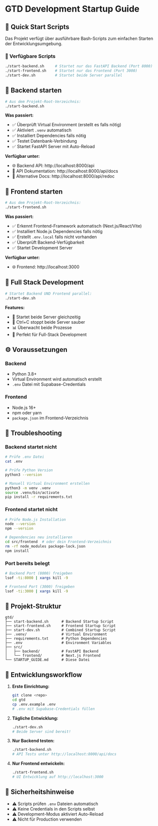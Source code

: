 # GTD Development Startup Guide

## 🚀 Quick Start Scripts

Das Projekt verfügt über ausführbare Bash-Scripts zum einfachen Starten der Entwicklungsumgebung.

### 📁 Verfügbare Scripts

```bash
./start-backend.sh     # Startet nur das FastAPI Backend (Port 8000)
./start-frontend.sh    # Startet nur das Frontend (Port 3000)
./start-dev.sh         # Startet beide Server parallel
```

## 🔧 Backend starten

```bash
# Aus dem Projekt-Root-Verzeichnis:
./start-backend.sh
```

**Was passiert:**
- ✅ Überprüft Virtual Environment (erstellt es falls nötig)
- ✅ Aktiviert `.venv` automatisch
- ✅ Installiert Dependencies falls nötig
- ✅ Testet Datenbank-Verbindung
- ✅ Startet FastAPI Server mit Auto-Reload

**Verfügbar unter:**
- 🌐 Backend API: http://localhost:8000/api
- 📖 API Dokumentation: http://localhost:8000/api/docs
- 🔄 Alternative Docs: http://localhost:8000/api/redoc

## 🎨 Frontend starten

```bash
# Aus dem Projekt-Root-Verzeichnis:
./start-frontend.sh
```

**Was passiert:**
- ✅ Erkennt Frontend-Framework automatisch (Next.js/React/Vite)
- ✅ Installiert Node.js Dependencies falls nötig
- ✅ Erstellt `.env.local` falls nicht vorhanden
- ✅ Überprüft Backend-Verfügbarkeit
- ✅ Startet Development Server

**Verfügbar unter:**
- 🌐 Frontend: http://localhost:3000

## 🚀 Full Stack Development

```bash
# Startet Backend UND Frontend parallel:
./start-dev.sh
```

**Features:**
- 🔄 Startet beide Server gleichzeitig
- 🛑 Ctrl+C stoppt beide Server sauber
- 📊 Überwacht beide Prozesse
- 🎯 Perfekt für Full-Stack Development

## ⚙️ Voraussetzungen

### Backend
- Python 3.8+
- Virtual Environment wird automatisch erstellt
- `.env` Datei mit Supabase-Credentials

### Frontend
- Node.js 16+
- npm oder yarn
- `package.json` im Frontend-Verzeichnis

## 🐛 Troubleshooting

### Backend startet nicht
```bash
# Prüfe .env Datei
cat .env

# Prüfe Python Version
python3 --version

# Manuell Virtual Environment erstellen
python3 -m venv .venv
source .venv/bin/activate
pip install -r requirements.txt
```

### Frontend startet nicht
```bash
# Prüfe Node.js Installation
node --version
npm --version

# Dependencies neu installieren
cd src/frontend  # oder dein Frontend-Verzeichnis
rm -rf node_modules package-lock.json
npm install
```

### Port bereits belegt
```bash
# Backend Port (8000) freigeben
lsof -ti:8000 | xargs kill -9

# Frontend Port (3000) freigeben  
lsof -ti:3000 | xargs kill -9
```

## 📁 Projekt-Struktur

```
gtd/
├── start-backend.sh      # Backend Startup Script
├── start-frontend.sh     # Frontend Startup Script  
├── start-dev.sh          # Combined Startup Script
├── .venv/                # Virtual Environment
├── requirements.txt      # Python Dependencies
├── .env                  # Environment Variables
├── src/
│   ├── backend/          # FastAPI Backend
│   └── frontend/         # Next.js Frontend
└── STARTUP_GUIDE.md      # Diese Datei
```

## 🎯 Entwicklungsworkflow

1. **Erste Einrichtung:**
   ```bash
   git clone <repo>
   cd gtd
   cp .env.example .env
   # .env mit Supabase-Credentials füllen
   ```

2. **Tägliche Entwicklung:**
   ```bash
   ./start-dev.sh
   # Beide Server sind bereit!
   ```

3. **Nur Backend testen:**
   ```bash
   ./start-backend.sh
   # API Tests unter http://localhost:8000/api/docs
   ```

4. **Nur Frontend entwickeln:**
   ```bash
   ./start-frontend.sh
   # UI Entwicklung auf http://localhost:3000
   ```

## 🔐 Sicherheitshinweise

- ⚠️ Scripts prüfen `.env` Dateien automatisch
- ⚠️ Keine Credentials in den Scripts selbst
- ⚠️ Development-Modus aktiviert Auto-Reload
- ⚠️ Nicht für Production verwenden